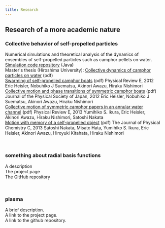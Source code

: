```yaml
---
title: Research
---
```


## Research of a more academic nature

<h3>Collective behavior of self-propelled particles</h3>
<p>
Numerical simulations and theoretical analysis of the dynamics of ensembles of self-propelled particles such as camphor pellets on water.
<br><a href="c">Simulation code repository</a> (Java)
<br>Master's thesis (Hiroshima University): <a href="files/msthesis.pdf">Collective dynamics of camphor particles on water</a> (pdf)
<br><a href="files/Heisler2012.pdf">Swarming of self-propelled camphor boats</a> (pdf) Physical Review E, 2012 Eric Heisler, Nobuhiko J Suematsu, Akinori Awazu, Hiraku Nishimori
<br><a href="files/Heisler2012b.pdf">Collective motion and phase transitions of symmetric camphor boats</a> (pdf) Journal of the Physical Society of Japan, 2012 Eric Heisler, Nobuhiko J Suematsu, Akinori Awazu, Hiraku Nishimori
<br><a href="files/Ikura2013">Collective motion of symmetric camphor papers in an annular water channel</a> (pdf) Physical Review E, 2013 Yumihiko S. Ikura, Eric Heisler, Akinori Awazu, Hiraku Nishimori, Satoshi Nakata
<br><a href="files/Nakata2013">Motion with memory of a self-propelled object</a> (pdf) The Journal of Physical Chemistry C, 2013 Satoshi Nakata, Misato  Hata, Yumihiko  S. Ikura, Eric  Heisler, Akinori  Awazu, Hiroyuki  Kitahata, Hiraku  Nishimori
</p>
<br>

<h3>something about radial basis functions</h3>
<p>
A description
<br>The project page
<br>The GitHub repository
</p>
<br>

<h3>plasma</h3>
<p>A brief description.
<br>A link to the project page.
<br>A link to the github repository.
</p>